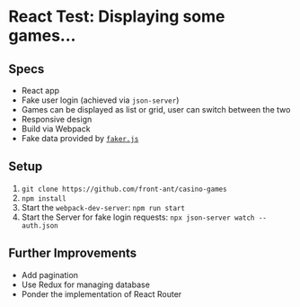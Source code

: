 # React Test: Displaying some games...

## Specs
* React app
* Fake user login (achieved via `json-server`)
* Games can be displayed as list or grid, user can switch between the two
* Responsive design
* Build via Webpack
* Fake data provided by [`faker.js`](https://github.com/marak/Faker.js/)

## Setup
1. `git clone https://github.com/front-ant/casino-games`
1. `npm install`
1. Start the `webpack-dev-server`:  `npm run start`
1. Start the Server for fake login requests: `npx json-server watch --auth.json`

## Further Improvements
* Add pagination
* Use Redux for managing database
* Ponder the implementation of React Router
